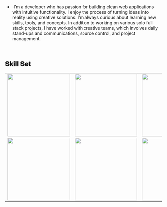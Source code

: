 <br>

- :I’m a developer who has passion for building clean web applications with intuitive functionality. I enjoy the process of turning ideas into reality using creative solutions. I’m always curious about learning new skills, tools, and concepts. In addition to working on various solo full stack projects, I have worked with creative teams, which involves daily stand-ups and communications, source control, and project management.

<br>

<h2 font-weight="bold">𝐒𝐤𝐢𝐥𝐥 𝐒𝐞𝐭</h2>
<table>
  <tr>
      <td><img src="https://cdn.iconscout.com/icon/free/png-256/free-react-1-282599.png?f=webp" width="200"></td>
      <td><img src="https://static-00.iconduck.com/assets.00/node-js-icon-454x512-nztofx17.png" width="200"></td>
      <td><img src="https://cdn.iconscout.com/icon/free/png-256/javascript-1-225993.png?raw=true" width="200"></td>
      <td><img src="https://cdn.icon-icons.com/icons2/3053/PNG/512/mongodb_compass_macos_bigsur_icon_189933.png" width="200"></td>
      <td><img src="https://cdn.iconscout.com/icon/free/png-256/mysql-3521596-2945040.png?raw=true" width="200"></td>
      <td><img src="https://cdn.iconscout.com/icon/free/png-256/sql-4-190807.png?raw=true" width="200"></td>
      <td><img src="https://cdn-icons-png.flaticon.com/512/5968/5968342.png" width="200"></td>
      <td><img src="https://e7.pngegg.com/pngimages/762/331/png-clipart-go-programming-language-computer-programming-programmer-programming-language-miscellaneous-computer-program.png" width="200"></td>
      <td><img src="https://www.fluttericon.com/logo_dart_192px.svg" width="200"></td>
      <td><img src="https://cdn.iconscout.com/icon/free/png-256/free-flutter-2038877-1720090.png?f=webp" width="200"></td>
      <td><img src="https://git-scm.com/images/logos/downloads/Git-Icon-1788C.png" width="200"></td>
  </tr>
  <tr>
    <td><img src="https://static-00.iconduck.com/assets.00/aws-icon-2048x2048-ptyrjxdo.png" width="200"></td>
    <td><img src="https://cdn.iconscout.com/icon/free/png-256/heroku-11-1175214.png?raw=true" width="200"></td>
    <td><img src="https://cdn.iconscout.com/icon/free/png-256/visual-studio-code-3251603-2724650.png?raw=true" width="200"></td>
    <td><img src="https://static-00.iconduck.com/assets.00/google-cloud-icon-512x412-8rnz6wkz.png" width="200"></td>
    <td><img src="https://static-00.iconduck.com/assets.00/file-type-angular-icon-1907x2048-tobdkjt1.png" width="200"></td>
  </tr>

</table>
